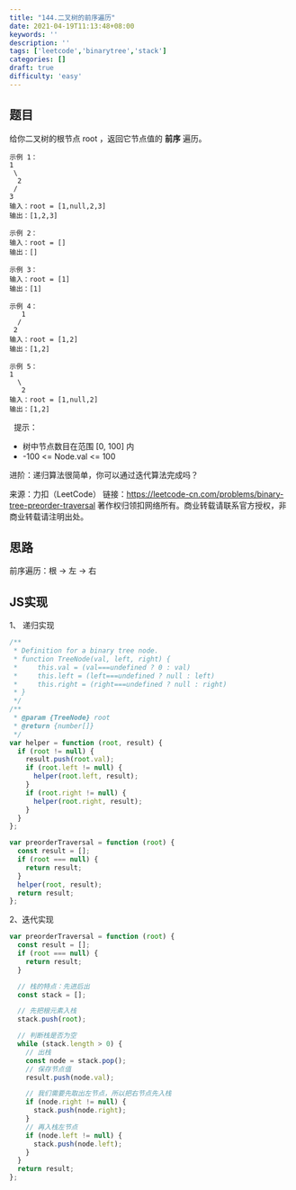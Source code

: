 ```yaml
---
title: "144.二叉树的前序遍历"
date: 2021-04-19T11:13:48+08:00
keywords: ''
description: ''
tags: ['leetcode','binarytree','stack']
categories: []
draft: true
difficulty: 'easy'
---
```


## 题目

给你二叉树的根节点 root ，返回它节点值的 **前序** 遍历。

```
示例 1：
1
 \
  2
 /
3 
输入：root = [1,null,2,3]
输出：[1,2,3]

示例 2：
输入：root = []
输出：[]

示例 3：
输入：root = [1]
输出：[1]

示例 4：
   1
  /
 2 
输入：root = [1,2]
输出：[1,2]

示例 5：
1 
  \
   2
输入：root = [1,null,2]
输出：[1,2]
```
 
提示：

- 树中节点数目在范围 [0, 100] 内
- -100 <= Node.val <= 100

进阶：递归算法很简单，你可以通过迭代算法完成吗？

来源：力扣（LeetCode）
链接：https://leetcode-cn.com/problems/binary-tree-preorder-traversal
著作权归领扣网络所有。商业转载请联系官方授权，非商业转载请注明出处。

## 思路 

前序遍历：根 -> 左 -> 右

## JS实现

1、 递归实现

```javascript
/**
 * Definition for a binary tree node.
 * function TreeNode(val, left, right) {
 *     this.val = (val===undefined ? 0 : val)
 *     this.left = (left===undefined ? null : left)
 *     this.right = (right===undefined ? null : right)
 * }
 */
/**
 * @param {TreeNode} root
 * @return {number[]}
 */
var helper = function (root, result) {
  if (root != null) {
    result.push(root.val);
    if (root.left != null) {
      helper(root.left, result);
    }
    if (root.right != null) {
      helper(root.right, result);
    }
  }
};

var preorderTraversal = function (root) {
  const result = [];
  if (root === null) {
    return result;
  }
  helper(root, result);
  return result;
};
```

2、迭代实现

```javascript
var preorderTraversal = function (root) {
  const result = [];
  if (root === null) {
    return result;
  }

  // 栈的特点：先进后出
  const stack = [];

  // 先把根元素入栈
  stack.push(root);

  // 判断栈是否为空
  while (stack.length > 0) {
    // 出栈
    const node = stack.pop();
    // 保存节点值
    result.push(node.val);

    // 我们需要先取出左节点，所以把右节点先入栈
    if (node.right != null) {
      stack.push(node.right);
    }
    // 再入栈左节点
    if (node.left != null) {
      stack.push(node.left);
    }
  }
  return result;
};
```
